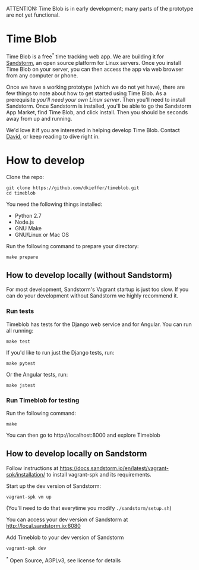 ATTENTION: Time Blob is in early development; many parts of the prototype are not yet functional.

# Time Blob
Time Blob is a free<sup>*</sup> time tracking web app. We are building it for [Sandstorm](https://sandstorm.io), an open source platform for Linux servers. Once you install Time Blob on your server, you can then access the app via web browser from any computer or phone.

Once we have a working prototype (which we do not yet have), there are few things to note about how to get started using Time Blob. As a prerequisite _you'll need your own Linux server_. Then you'll need to install Sandstorm. Once Sandstorm is installed, you'll be able to go the Sandstorm App Market, find Time Blob, and click install. Then you should be seconds away from up and running.

We'd love it if you are interested in helping develop Time Blob. Contact [David](mailto:david@dkieffer.xyz), or keep reading to dive right in.

# How to develop

Clone the repo:
```
git clone https://github.com/dkieffer/timeblob.git
cd timeblob
```

You need the following things installed:
* Python 2.7
* Node.js
* GNU Make
* GNU/Linux or Mac OS

Run the following command to prepare your directory:

```
make prepare
```

## How to develop locally (without Sandstorm)

For most development, Sandstorm's Vagrant startup is just too slow. If you can do your
development without Sandstorm we highly recommend it.

### Run tests
Timeblob has tests for the Django web service and for Angular. You can run all running:
```
make test
```

If you'd like to run just the Django tests, run:

```
make pytest
```

Or the Angular tests, run:

```
make jstest
```

### Run Timeblob for testing

Run the following command:

```
make
```

You can then go to http://localhost:8000 and explore Timeblob


## How to develop locally on Sandstorm

Follow instructions at https://docs.sandstorm.io/en/latest/vagrant-spk/installation/ to install vagrant-spk and its requirements.


Start up the dev version of Sandstorm:
```
vagrant-spk vm up
```
(You'll need to do that everytime you modify `./sandstorm/setup.sh`)

You can access your dev version of Sandstorm at http://local.sandstorm.io:6080

Add Timeblob to your dev version of Sandstorm

```
vagrant-spk dev
```


<sup>*</sup> Open Source, AGPLv3, see license for details
